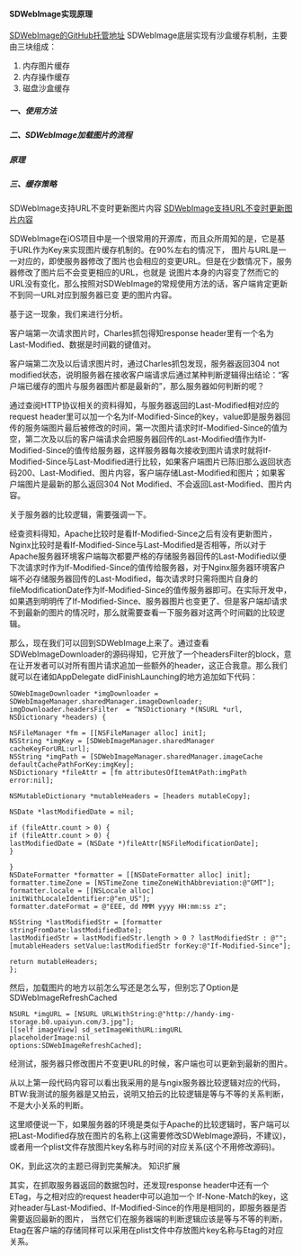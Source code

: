 #### SDWebImage实现原理

[SDWebImage的GitHub托管地址](https://github.com/rs/SDWebImage)
SDWebImage底层实现有沙盒缓存机制，主要由三块组成：
1. 内存图片缓存
2. 内存操作缓存
3. 磁盘沙盒缓存

##### 一、使用方法


##### 二、SDWebImage加载图片的流程

##### 原理


##### 三、缓存策略

SDWebImage支持URL不变时更新图片内容
[SDWebImage支持URL不变时更新图片内容](https://www.cnblogs.com/renshengruozhiruchujian/p/5886382.html)

SDWebImage在iOS项目中是一个很常用的开源库，而且众所周知的是，它是基于URL作为Key来实现图片缓存机制的。在90%左右的情况下，
图片与URL是一一对应的，即使服务器修改了图片也会相应的变更URL。但是在少数情况下，服务器修改了图片后不会变更相应的URL，也就是
说图片本身的内容变了然而它的URL没有变化，那么按照对SDWebImage的常规使用方法的话，客户端肯定更新不到同一URL对应到服务器已变
更的图片内容。

基于这一现象，我们来进行分析。

客户端第一次请求图片时，Charles抓包得知response header里有一个名为Last-Modified、数据是时间戳的键值对。

客户端第二次及以后请求图片时，通过Charles抓包发现，服务器返回304 not modified状态，说明服务器在接收客户端请求后通过某种判断逻辑得出结论：“客户端已缓存的图片与服务器图片都是最新的”，那么服务器如何判断的呢？

通过查阅HTTP协议相关的资料得知，与服务器返回的Last-Modified相对应的request header里可以加一个名为If-Modified-Since的key，value即是服务器回传的服务端图片最后被修改的时间，第一次图片请求时If-Modified-Since的值为空，第二次及以后的客户端请求会把服务器回传的Last-Modified值作为If-Modified-Since的值传给服务器，这样服务器每次接收到图片请求时就将If-Modified-Since与Last-Modified进行比较，如果客户端图片已陈旧那么返回状态码200、Last-Modified、图片内容，客户端存储Last-Modified和图片；如果客户端图片是最新的那么返回304 Not Modified、不会返回Last-Modified、图片内容。

关于服务器的比较逻辑，需要强调一下。

经查资料得知，Apache比较时是看If-Modified-Since之后有没有更新图片，Nginx比较时是看If-Modified-Since与Last-Modified是否相等，所以对于Apache服务器环境客户端每次都要严格的存储服务器回传的Last-Modified以便下次请求时作为If-Modified-Since的值传给服务器，对于Nginx服务器环境客户端不必存储服务器回传的Last-Modified，每次请求时只需将图片自身的fileModificationDate作为If-Modified-Since的值传服务器即可。在实际开发中，如果遇到明明传了If-Modified-Since、服务器图片也变更了、但是客户端却请求不到最新的图片的情况时，那么就需要查看一下服务器对这两个时间戳的比较逻辑。

那么，现在我们可以回到SDWebImage上来了。通过查看SDWebImageDownloader的源码得知，它开放了一个headersFilter的block，意在让开发者可以对所有图片请求追加一些额外的header，这正合我意。那么我们就可以在诸如AppDelegate didFinishLaunching的地方追加如下代码：
```
SDWebImageDownloader *imgDownloader = SDWebImageManager.sharedManager.imageDownloader;
imgDownloader.headersFilter  = ^NSDictionary *(NSURL *url, NSDictionary *headers) {

NSFileManager *fm = [[NSFileManager alloc] init];
NSString *imgKey = [SDWebImageManager.sharedManager cacheKeyForURL:url];
NSString *imgPath = [SDWebImageManager.sharedManager.imageCache defaultCachePathForKey:imgKey];
NSDictionary *fileAttr = [fm attributesOfItemAtPath:imgPath error:nil];

NSMutableDictionary *mutableHeaders = [headers mutableCopy];

NSDate *lastModifiedDate = nil;

if (fileAttr.count > 0) {
if (fileAttr.count > 0) {
lastModifiedDate = (NSDate *)fileAttr[NSFileModificationDate];
}

}
NSDateFormatter *formatter = [[NSDateFormatter alloc] init];
formatter.timeZone = [NSTimeZone timeZoneWithAbbreviation:@"GMT"];
formatter.locale = [[NSLocale alloc] initWithLocaleIdentifier:@"en_US"];
formatter.dateFormat = @"EEE, dd MMM yyyy HH:mm:ss z";

NSString *lastModifiedStr = [formatter stringFromDate:lastModifiedDate];
lastModifiedStr = lastModifiedStr.length > 0 ? lastModifiedStr : @"";
[mutableHeaders setValue:lastModifiedStr forKey:@"If-Modified-Since"];

return mutableHeaders;
};
```
然后，加载图片的地方以前怎么写还是怎么写，但别忘了Option是SDWebImageRefreshCached
```
NSURL *imgURL = [NSURL URLWithString:@"http://handy-img-storage.b0.upaiyun.com/3.jpg"];
[[self imageView] sd_setImageWithURL:imgURL
placeholderImage:nil
options:SDWebImageRefreshCached];
```
经测试，服务器只修改图片不变更URL的时候，客户端也可以更新到最新的图片。

从以上第一段代码内容可以看出我采用的是与ngix服务器比较逻辑对应的代码，BTW:我测试的服务器是又拍云，说明又拍云的比较逻辑是等与不等的关系判断，不是大小关系的判断。

这里顺便说一下，如果服务器的环境是类似于Apache的比较逻辑时，客户端可以把Last-Modified存放在图片的名称上(这需要修改SDWebImage源码，不建议)，或者用一个plist文件存放图片key名称与时间的对应关系(这个不用修改源码)。

OK，到此这次的主题已得到完美解决。
知识扩展

其实，在抓取服务器返回的数据包时，还发现response header中还有一个ETag，与之相对应的request header中可以追加一个
If-None-Match的key，这对header与Last-Modified、If-Modified-Since的作用是相同的，即服务器是否需要返回最新的图片，
当然它们在服务器端的判断逻辑应该是等与不等的判断，Etag在客户端的存储同样可以采用在plist文件中存放图片key名称与Etag的对应
关系。


